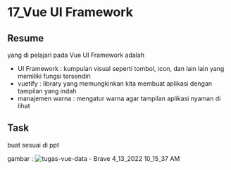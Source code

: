# 17_Vue UI Framework
## Resume

yang di pelajari pada Vue UI Framework adalah
- UI Framework : kumpulan visual seperti tombol, icon, dan lain lain yang memiliki fungsi tersendiri
- vuetify : library yang memungkinkan kita membuat aplikasi dengan tampilan yang indah
- manajemen warna : mengatur warna agar tampilan aplikasi nyaman di lihat

## Task
buat sesuai di ppt

gambar :
![tugas-vue-data - Brave 4_13_2022 10_15_37 AM](https://user-images.githubusercontent.com/72496912/163086888-efadcea5-b0de-4f76-b98d-83ddc66ff413.png)

